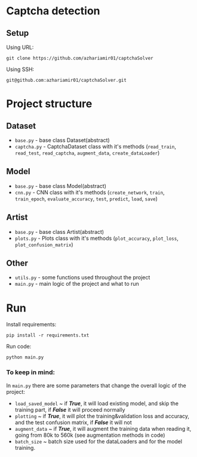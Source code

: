 
# Captcha detection

## Setup

Using URL:
```
git clone https://github.com/azhariamir01/captchaSolver
```
Using SSH:
```
git@github.com:azhariamir01/captchaSolver.git
```

# Project structure

## Dataset

- ```base.py``` -  base class Dataset(abstract)
- ```captcha.py``` - CaptchaDataset class with it's methods (```read_train```, ```read_test```, ```read_captcha```, ```augment_data```, ```create_dataLoader```)

## Model

- ```base.py``` - base class Model(abstract)
- ```cnn.py``` - CNN class with it's methods (```create_network```, ```train```, ```train_epoch```, ```evaluate_accuracy```, ```test```, ```predict```, ```load```, ```save```)

## Artist

- ```base.py``` - base class Artist(abstract)
- ```plots.py``` - Plots class with it's methods (```plot_accuracy```, ```plot_loss```, ```plot_confusion_matrix```)

## Other

- ```utils.py``` - some functions used throughout the project
- ```main.py``` - main logic of the project and what to run

# Run

Install requirements:
```
pip install -r requirements.txt
```

Run code:
```
python main.py
```

### To keep in mind:

In ```main.py``` there are some parameters that change the overall logic of the project:

- ```load_saved_model``` ~ if ***True***, it will load existing model, and skip the training part, if ***False*** it will proceed normally
- ```plotting``` ~ if ***True***, it will plot the training&validation loss and accuracy, and the test confusion matrix, if ***False*** it will not
- ```augment_data``` ~ if ***True***, it will augment the training data when reading it, going from 80k to 560k (see augmentation methods in code)
- ```batch_size``` ~ batch size used for the dataLoaders and for the model training.
      
